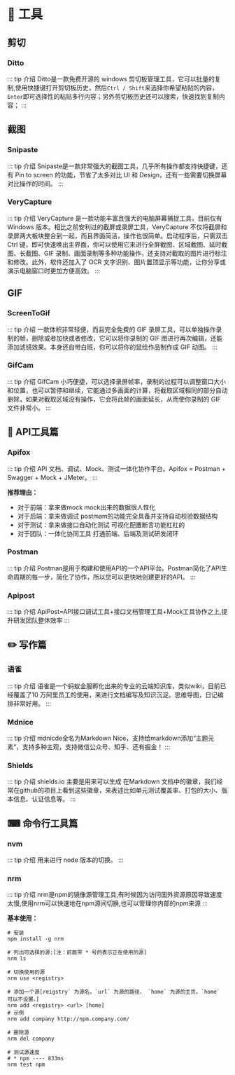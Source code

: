 # 💪 工具

## 剪切

### Ditto [<Badge type="tip" text="传送门" vertical="middle" />](https://ditto-cp.sourceforge.io/)

::: tip 介绍
Ditto是一款免费开源的 windows 剪切板管理工具，它可以批量的复制,使用快捷键打开剪切板历史，然后`Ctrl / Shift`来选择你希望粘贴的内容，`Enter`即可选择性的粘贴多行内容；另外剪切板历史还可以搜索，快速找到复制内容；
:::

## 截图

### Snipaste [<Badge type="tip" text="传送门" vertical="middle" />](https://www.snipaste.com/) [<Badge type="tip" text="中文传送门" vertical="middle" />](https://zh.snipaste.com/)

::: tip 介绍
Snipaste是一款非常强大的截图工具，几乎所有操作都支持快捷键，还有 Pin to screen 的功能，节省了太多对比 UI 和 Design，还有一些需要切换屏幕对比操作的时间。
:::

### VeryCapture [<Badge type="tip" text="传送门" vertical="middle" />](https://verycapture.com/cn/index.html)

::: tip 介绍
VeryCapture 是一款功能丰富且强大的电脑屏幕捕捉工具，目前仅有 Windows 版本。相比之前安利过的截屏或录屏工具，VeryCapture 不仅将截屏和录屏两大板块整合到一起，而且界面简洁，操作也很简单。启动程序后，只需双击 Ctrl 键，即可快速唤出主界面，你可以使用它来进行全屏截图、区域截图、延时截图、长截图、GIF 录制、画面录制等多种功能操作，还支持对截取的图片进行标注和修改。此外，软件还加入了 OCR 文字识别、图片置顶显示等功能，让你分享或演示电脑窗口时更加方便高效。
:::

## GIF

### ScreenToGif [<Badge type="tip" text="传送门" vertical="middle"/>](https://www.screentogif.com/)

::: tip 介绍
一款体积非常轻便，而且完全免费的 GIF 录屏工具，可以单独操作录制的帧，删除或者加快或者修改，它可以将你录制的 GIF 图进行再次编辑，还能添加滤镜效果。本身还自带白班，你可以将你的鼠绘作品制作成 GIF 动图。
:::


### GifCam [<Badge type="tip" text="传送门" vertical="middle"/>](https://gifcam.en.softonic.com/)

::: tip 介绍
GifCam 小巧便捷，可以选择录屏帧率，录制的过程可以调整窗口大小和位置，也可以暂停和继续，它能通过多画面的计算，将截取区域相同的部分自动删除，如果对截取区域没有操作，它会将此帧的画面延长，从而使你录制的 GIF 文件非常小。
:::

## 🔗 API工具篇

### Apifox [<Badge type="tip" text="传送门" vertical="middle" />](https://www.apifox.cn)

::: tip 介绍
API 文档、调试、Mock、测试一体化协作平台。Apifox = Postman + Swagger + Mock + JMeter。
:::

**推荐理由：**

- 对于前端：拿来做mock mock出来的数据很人性化
- 对于后端：拿来做调试 postmam的功能完全具备并支持自动校验数据结构
- 对于测试：拿来做接口自动化测试 可视化配置断言功能杠杠的
- 对于团队：一体化协同工具 打通前端、后端及测试研发闭环

### Postman [<Badge type="tip" text="传送门" vertical="middle" />](https://www.postman.com/) [<Badge type="tip" text="汉化" vertical="middle" />](https://github.com/hlmd/Postman-cn)

::: tip 介绍
Postman是用于构建和使用API的一个API平台。Postman简化了API生命周期的每一步，简化了协作，所以您可以更快地创建更好的API。
:::

### Apipost [<Badge type="tip" text="传送门" vertical="middle" />](https://www.apipost.cn/)

::: tip 介绍
ApiPost=API接口调试工具+接口文档管理工具+Mock工具协作之上,提升研发团队整体效率
:::

## ✏️ 写作篇

### 语雀 [<Badge type="tip" text="传送门" vertical="middle" />](https://www.yuque.com/)

::: tip 介绍
语雀是一个蚂蚁金服孵化出来的专业的云端知识库，类似wiki，目前已经覆盖了10 万阿里员工的使用，来进行文档编写及知识沉淀。思维导图，日记编排非常好用。
:::

### Mdnice [<Badge type="tip" text="传送门" vertical="middle" />](https://editor.mdnice.com/)

::: tip 介绍
mdnicde全名为Markdown Nice，支持给markdown添加“主题元素”，支持多种主观，支持微信公众号、知乎、还有掘金！
:::

###  Shields [<Badge type="tip" text="传送门" vertical="middle" />](https://shields.io/)

::: tip 介绍
shields.io 主要是用来可以生成 在Markdown 文档中的徽章，我们经常在github的项目上看到这些徽章，来表述比如单元测试覆盖率、打包的大小、版本信息、认证信息等。
:::

## ⌨ 命令行工具篇 

### nvm [<Badge type="tip" text="管理Node版本" vertical="middle" />](https://github.com/coreybutler/nvm-windows/releases/tag/1.1.8)

::: tip 介绍
用来进行 node 版本的切换。
:::
### nrm <Badge type="tip" text="npm镜像管理工具" vertical="middle" />

::: tip 介绍
nrm是npm的镜像源管理工具,有时候因为访问国外资源原因导致速度太慢,使用nrm可以快速地在npm源间切换,也可以管理你内部的npm来源
:::

**基本使用：**

```shell
# 安装
npm install -g nrm

# 列出可选择的源:[注：前面带 * 号的表示正在使用的源]
nrm ls

# 切换使用的源
nrm use <registry>

# 添加一个源[reigstry` 为源名，`url` 为源的路径， `home` 为源的主页。`home` 可以不设置。]
nrm add <registry> <url> [home]
# 示例
nrm add company http://npm.company.com/  

# 删除源
nrm del company

# 测试源速度
# * npm ---- 833ms
nrm test npm 
```

